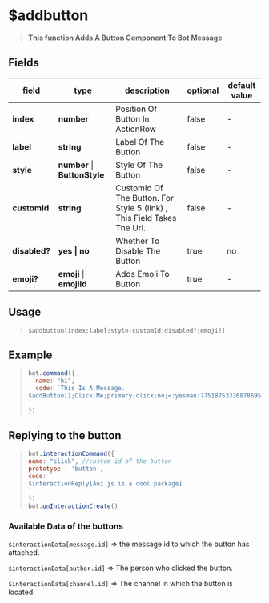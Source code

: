 # $addbutton
> **This function Adds A Button Component To Bot Message**
## Fields
|field|type|description|optional|default value|
|-----|----|-----------|--------|-------------|
|**index**|**number**|Position Of Button In ActionRow|false|-|
|**label**|**string**|Label Of The Button|false|-|
|**style**|**number** \| **ButtonStyle** |Style Of The Button|false|-|
|**customId**|**string**|CustomId Of The Button. For Style 5 (link) , This Field Takes The Url.|false|-|
|**disabled?**|**yes \| no**|Whether To Disable The Button|true|no|
|**emoji?**|**emoji** \| **emojiId** |Adds Emoji To Button|true|-|
## Usage
> ```
> $addbutton[index;label;style;customId;disabled?;emoji?]
>```
## Example
>```javascript
>bot.command({
>   name: "hi",
>   code: `This Is A Message.
>$addButton[1;Click Me;primary;click;no;<:yesman:775187533368786954>]
>`
>})

## Replying to the button
>```javascript
>bot.interactionCommand({
>name: "click", //custom id of the button
>prototype : 'button',
>code: `
>$interactionReply[Aoi.js is a cool package]
>`
>})
>bot.onInteractionCreate()
>```
### Available Data of the buttons

`$interactionData[message.id]` => the message id to which the button has attached.

`$interactionData[author.id]` => The person who clicked the button.

`$interactionData[channel.id]` => The channel in which the button is located.
